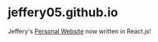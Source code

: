 # jeffery05.github.io
Jeffery's [Personal Website](https://jefferyhu.me) now written in React.js!  

